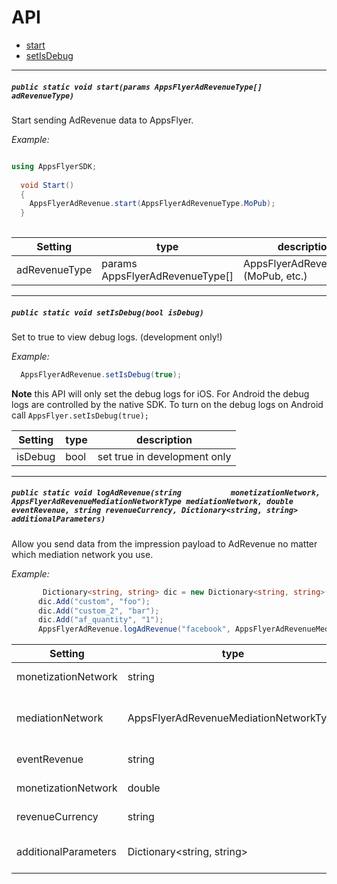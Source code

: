 # API


- [start](#start)
- [setIsDebug](#setIsDebug)

<hr>

##### <a id="start"> `public static void start(params AppsFlyerAdRevenueType[] adRevenueType)`
  
  Start sending AdRevenue data to AppsFlyer.
  
  *Example:*
  
  ```c#
  
  using AppsFlyerSDK;
    
    void Start()
    {
      AppsFlyerAdRevenue.start(AppsFlyerAdRevenueType.MoPub);
    }
    
  ```
  
| Setting        | type                            |  description                             |
| ---------------|-----------------------------    |------------------------------------------|
| adRevenueType  | params AppsFlyerAdRevenueType[] | AppsFlyerAdRevenueType (MoPub, etc.)  |
  
  
  <hr>
  
##### <a id="setIsDebug"> `public static void setIsDebug(bool isDebug)`
  
  Set to true to view debug logs. (development only!)
  
  *Example:*
  
  ```c#
    AppsFlyerAdRevenue.setIsDebug(true);
  ```

  **Note** this API will only set the debug logs for iOS. For Android the debug logs are controlled by the native SDK.
  To turn on the debug logs on Android call `AppsFlyer.setIsDebug(true);`
  
| Setting | type   |  description                  |
| --------|------- |-------------------------------|
| isDebug | bool   | set true in development only  |

  <hr>
  
##### <a id="logAdRevenue"> `public static void logAdRevenue(string           monetizationNetwork, AppsFlyerAdRevenueMediationNetworkType mediationNetwork, double eventRevenue, string revenueCurrency, Dictionary<string, string> additionalParameters)`
  
Allow you send data from the impression payload to AdRevenue no matter which mediation network you use.

  
  *Example:*
  
  ```c#
         Dictionary<string, string> dic = new Dictionary<string, string>();
        dic.Add("custom", "foo");
        dic.Add("custom_2", "bar");
        dic.Add("af_quantity", "1");
        AppsFlyerAdRevenue.logAdRevenue("facebook", AppsFlyerAdRevenueMediationNetworkType.AppsFlyerAdRevenueMediationNetworkTypeMoPub., 0.026, "USD", dic);
  ```

  
| Setting | type   |  description                  |
| --------|------- |-------------------------------|
| monetizationNetwork | string   | monetization network |
| mediationNetwork | AppsFlyerAdRevenueMediationNetworkType   | Enum for mediaton network type |
| eventRevenue | string   |event revenue |
| monetizationNetwork | double   | event revenue |
| revenueCurrency | string   | revenue currency  |
| additionalParameters | Dictionary<string, string>    | Any custom additional parameters |
  
